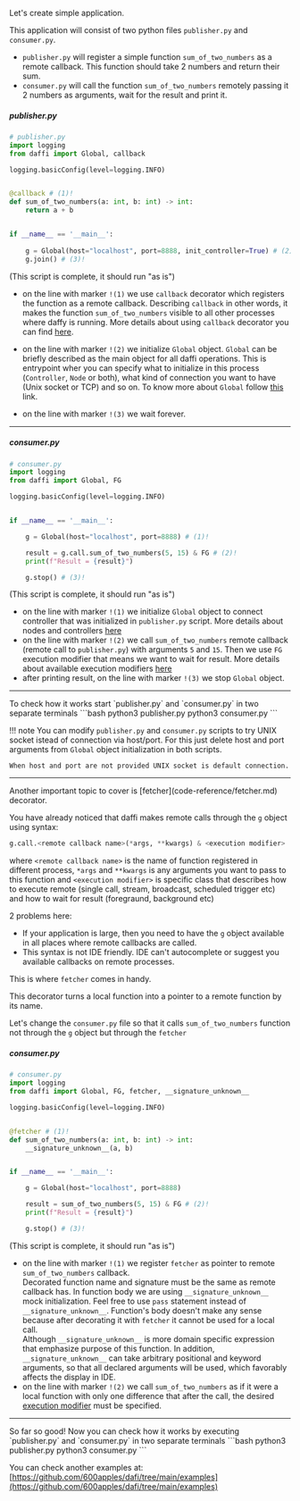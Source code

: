 Let's create simple application.

This application will consist of two python files `publisher.py` and `consumer.py`.

- `publisher.py` will register a simple function `sum_of_two_numbers` as a remote callback. This function should take 2 numbers and return their sum.
- `consumer.py` will call the function `sum_of_two_numbers` remotely passing it 2 numbers as arguments,  wait for the result and print it.

##### publisher.py
```python
# publisher.py
import logging
from daffi import Global, callback

logging.basicConfig(level=logging.INFO)


@callback # (1)!
def sum_of_two_numbers(a: int, b: int) -> int:
    return a + b


if __name__ == '__main__':
    
    g = Global(host="localhost", port=8888, init_controller=True) # (2)!
    g.join() # (3)!
```
(This script is complete, it should run "as is")

- on the line with marker `!(1)` we use `callback` decorator which registers the function as a remote callback.
Describing  `callback` in other words, it makes the function `sum_of_two_numbers` visible to all other processes where daffy is running.
More details about using `callback` decorator you can find [here](callback-decorator.md).
  
- on the line with marker `!(2)` we initialize `Global` object. 
`Global` can be briefly described as the main object for all daffi operations. This is entrypoint wher you can specify what to initialize in this process (`Controller`,  `Node` or both), what kind of connection you want to have (Unix socket or TCP) and so on. 
  To know more about `Global` follow [this](global-object.md) link.
- on the line with marker `!(3)` we wait forever.

<hr>

##### consumer.py
```python
# consumer.py
import logging
from daffi import Global, FG

logging.basicConfig(level=logging.INFO)


if __name__ == '__main__':

    g = Global(host="localhost", port=8888) # (1)!

    result = g.call.sum_of_two_numbers(5, 15) & FG # (2)!
    print(f"Result = {result}")

    g.stop() # (3)!
```
(This script is complete, it should run "as is")

- on the line with marker `!(1)` we initialize `Global` object to connect controller that was initialized
in `publisher.py` script. More details about nodes and controllers [here](node-and-controller.md)
- on the line with marker `!(2)` we call `sum_of_two_numbers` remote callback (remote call to `publisher.py`) with arguments `5` and `15`.
Then we use `FG` execution modifier that means we want to wait for result. More details about 
  available execution modifiers [here](execution-modifiers.md)
- after printing result, on the line with marker `!(3)` we stop `Global` object.

<hr>
To check how it works start `publisher.py` and `consumer.py` in two separate terminals
```bash
python3 publisher.py
python3 consumer.py
```

!!! note
    You can modify `publisher.py` and `consumer.py` scripts to try UNIX socket istead of connection via host/port.
    For this just delete host and port arguments from `Global` object initialization in both scripts.
    
    When host and port are not provided UNIX socket is default connection.


<hr>
Another important topic to cover is [fetcher](code-reference/fetcher.md) decorator.

You have already noticed that daffi makes remote calls through the `g` object using syntax:
```python
g.call.<remote callback name>(*args, **kwargs) & <execution modifier>
```

where `<remote callback name>` is the name of function registered in different process, `*args` and `**kwargs` is any arguments you want to pass to this function
and `<execution modifier>` is specific class that describes how to execute remote (single call, stream, broadcast, scheduled trigger etc) and how to wait for result (foregraund, background etc)

2 problems here:

- If your application is large, then you need to have the `g` object available in all places where remote callbacks are called.
- This syntax is not IDE friendly. IDE can't autocomplete or suggest you available callbacks on remote processes.

This is where `fetcher` comes in handy.

This decorator turns a local function into a pointer to a remote function by its name.

Let's change the `consumer.py` file so that it calls `sum_of_two_numbers` function not through the `g` object but through the `fetcher`

##### consumer.py
```python
# consumer.py
import logging
from daffi import Global, FG, fetcher, __signature_unknown__

logging.basicConfig(level=logging.INFO)


@fetcher # (1)!
def sum_of_two_numbers(a: int, b: int) -> int:
    __signature_unknown__(a, b)


if __name__ == '__main__':

    g = Global(host="localhost", port=8888)

    result = sum_of_two_numbers(5, 15) & FG # (2)!
    print(f"Result = {result}")

    g.stop() # (3)!
```
(This script is complete, it should run "as is")

- on the line with marker `!(1)` we register `fetcher` as pointer to remote `sum_of_two_numbers` callback.
<br>Decorated function name and signature must be the same as remote callback has. In function body we are using `__signature_unknown__` mock initialization.
Feel free to use `pass` statement instead of `__signature_unknown__`. Function's body doesn't make any sense
because after decorating it with `fetcher` it cannot be used for a local call.
<br>Although `__signature_unknown__` is more domain specific expression that emphasize purpose of this function. 
In addition, `__signature_unknown__` can take arbitrary positional and keyword arguments, so that all declared arguments will be used, which favorably affects the display in IDE.
- on the line with marker `!(2)` we call `sum_of_two_numbers` as if it were a local function with only one difference that after the call, the desired [execution modifier](execution-modifiers.md) must be specified.

<hr>
So far so good! Now you can check how it works by executing  `publisher.py` and `consumer.py` in two separate terminals
```bash
python3 publisher.py
python3 consumer.py
```

You can check another examples at: [https://github.com/600apples/dafi/tree/main/examples](https://github.com/600apples/dafi/tree/main/examples)

